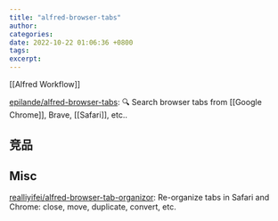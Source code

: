 ```yaml
---
title: "alfred-browser-tabs"
author: 
categories: 
date: 2022-10-22 01:06:36 +0800
tags: 
excerpt: 
---
```


[[Alfred Workflow]]

[epilande/alfred-browser-tabs](https://github.com/epilande/alfred-browser-tabs): 🔍 Search browser tabs from [[Google Chrome]], Brave, [[Safari]], etc..


## 竞品







## Misc


[realliyifei/alfred-browser-tab-organizor](https://github.com/realliyifei/alfred-browser-tab-organizor): Re-organize tabs in Safari and Chrome: close, move, duplicate, convert, etc.


